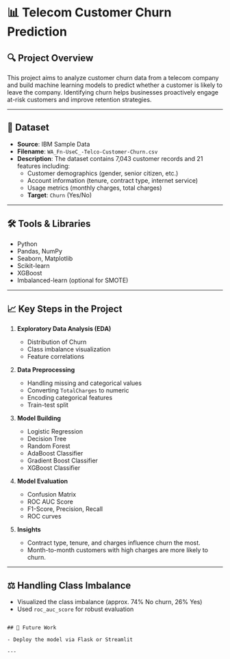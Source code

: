
# 📊 Telecom Customer Churn Prediction

## 🔍 Project Overview

This project aims to analyze customer churn data from a telecom company and build machine learning models to predict whether a customer is likely to leave the company. Identifying churn helps businesses proactively engage at-risk customers and improve retention strategies.

---

## 🧾 Dataset

- **Source**: IBM Sample Data  
- **Filename**: `WA_Fn-UseC_-Telco-Customer-Churn.csv`  
- **Description**: The dataset contains 7,043 customer records and 21 features including:
  - Customer demographics (gender, senior citizen, etc.)
  - Account information (tenure, contract type, internet service)
  - Usage metrics (monthly charges, total charges)
  - **Target**: `Churn` (Yes/No)

---

## 🛠️ Tools & Libraries

- Python
- Pandas, NumPy
- Seaborn, Matplotlib
- Scikit-learn
- XGBoost
- Imbalanced-learn (optional for SMOTE)

---

## 📈 Key Steps in the Project

1. **Exploratory Data Analysis (EDA)**
   - Distribution of Churn
   - Class imbalance visualization
   - Feature correlations

2. **Data Preprocessing**
   - Handling missing and categorical values
   - Converting `TotalCharges` to numeric
   - Encoding categorical features
   - Train-test split

3. **Model Building**
   - Logistic Regression
   - Decision Tree
   - Random Forest
   - AdaBoost Classifier
   - Gradient Boost Classifier
   - XGBoost Classifier

4. **Model Evaluation**
   - Confusion Matrix
   - ROC AUC Score
   - F1-Score, Precision, Recall
   - ROC curves

5. **Insights**
   - Contract type, tenure, and charges influence churn the most.
   - Month-to-month customers with high charges are more likely to churn.

---

## ⚖️ Handling Class Imbalance

- Visualized the class imbalance (approx. 74% No churn, 26% Yes)
- Used `roc_auc_score` for robust evaluation

```

## 📝 Future Work

- Deploy the model via Flask or Streamlit

---
